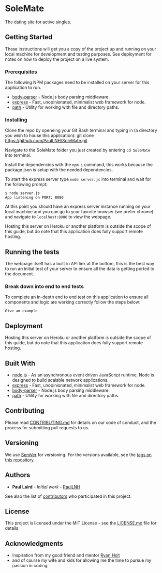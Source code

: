 # SoleMate

The dating site for active singles.

## Getting Started

These instructions will get you a copy of the project up and running on your local machine for development and testing purposes. See deployment for notes on how to deploy the project on a live system.

### Prerequisites

The following NPM packages need to be installed on your server for this application to run.

- [body-parser](https://www.npmjs.com/package/body-parser) - Node.js body parsing middleware.
- [express](https://www.npmjs.com/package/express) - Fast, unopinionated, minimalist web framework for node.
- [path](https://www.npmjs.com/package/path) - Utility for working with file and directory paths.

### Installing

Clone the repo by openeing your Git Bash terminal and typing in (a directory you wish to house this application): git clone https://github.com/PaulLNH/SoleMate.git

Navigate to the SoleMate folder you just created by entering `cd SoleMate` into terminal.

Install the dependencies with the `npm i` command, this works because the package.json is setup with the needed dependencies.

To start the express server type `node server.js` into terminal and wait for the following prompt:

```
$ node server.js
App listening on PORT: 8080
```

At this point you should have an express server instance running on your local machine and you can go to your favorite browser (we prefer chrome) and navigate to `localhost:8080` to view the webpage.

Hosting this server on Heroku or another platform is outside the scope of this guide, but do note that this application does fully support remote hosting.

## Running the tests

The webpage itself has a built in API link at the bottom, this is the best way to run an initial test of your server to ensure all the data is getting ported to the document.

### Break down into end to end tests

To complete an in-depth end to end test on this application to ensure all components and logic are working correctly follow the steps below:

```
Give an example
```

## Deployment

Hosting this server on Heroku or another platform is outside the scope of this guide, but do note that this application does fully support remote hosting.

## Built With

- [node js](https://nodejs.org/en/) - As an asynchronous event driven JavaScript runtime, Node is designed to build scalable network applications.
- [express](https://www.npmjs.com/package/express) - Fast, unopinionated, minimalist web framework for node.
- [body-parser](https://www.npmjs.com/package/body-parser) - Node.js body parsing middleware.
- [path](https://www.npmjs.com/package/path) - Utility for working with file and directory paths.

## Contributing

Please read [CONTRIBUTING.md](https://gist.github.com/PurpleBooth/b24679402957c63ec426) for details on our code of conduct, and the process for submitting pull requests to us.

## Versioning

We use [SemVer](http://semver.org/) for versioning. For the versions available, see the [tags on this repository](https://github.com/PaulLNH/SoleMate/tags).

## Authors

- **Paul Laird** - _Initial work_ - [PaulLNH](https://github.com/PaulLNH)

See also the list of [contributors](https://github.com/PaulLNH/Bamazon/graphs/contributors) who participated in this project.

## License

This project is licensed under the MIT License - see the [LICENSE.md](LICENSE.md) file for details

## Acknowledgments

- Inspiration from my good friend and mentor [Ryan Holt](https://github.com/draconusdesigns)
- and of course my wife and kids for allowing me the time to pursue my passion in coding
